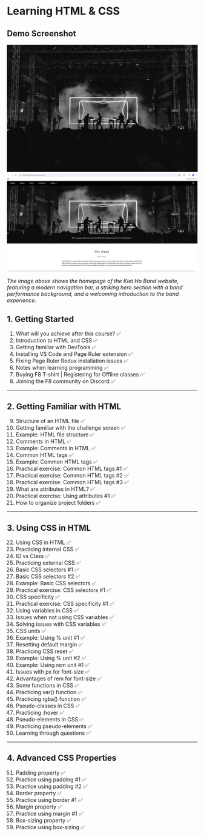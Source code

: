 # Learning HTML & CSS

## Demo Screenshot

![Kiet Ho Band Demo](w3_scband/assets/img/slider/slider1.jpg)
![Band Demo](w3_scband/assets/img/slider/image.png)



*The image above shows the homepage of the Kiet Ho Band website, featuring a modern navigation bar, a striking hero section with a band performance background, and a welcoming introduction to the band experience.*

## 1. Getting Started
1. What will you achieve after this course? ✅  
2. Introduction to HTML and CSS ✅  
3. Getting familiar with DevTools ✅  
4. Installing VS Code and Page Ruler extension ✅  
5. Fixing Page Ruler Redux installation issues ✅  
6. Notes when learning programming ✅  
7. Buying F8 T-shirt | Registering for Offline classes ✅  
8. Joining the F8 community on Discord ✅  

---

## 2. Getting Familiar with HTML
9. Structure of an HTML file ✅  
10. Getting familiar with the challenge screen ✅  
11. Example: HTML file structure ✅  
12. Comments in HTML ✅  
13. Example: Comments in HTML ✅  
14. Common HTML tags ✅  
15. Example: Common HTML tags ✅  
16. Practical exercise: Common HTML tags #1 ✅  
17. Practical exercise: Common HTML tags #2 ✅  
18. Practical exercise: Common HTML tags #3 ✅  
19. What are attributes in HTML? ✅  
20. Practical exercise: Using attributes #1 ✅  
21. How to organize project folders ✅  

---

## 3. Using CSS in HTML
22. Using CSS in HTML ✅  
23. Practicing internal CSS ✅  
24. ID vs Class ✅  
25. Practicing external CSS ✅  
26. Basic CSS selectors #1 ✅  
27. Basic CSS selectors #2 ✅  
28. Example: Basic CSS selectors ✅  
29. Practical exercise: CSS selectors #1 ✅  
30. CSS specificity ✅  
31. Practical exercise: CSS specificity #1 ✅  
32. Using variables in CSS ✅  
33. Issues when not using CSS variables ✅  
34. Solving issues with CSS variables ✅  
35. CSS units ✅  
36. Example: Using % unit #1 ✅  
37. Resetting default margin ✅  
38. Practicing CSS reset ✅  
39. Example: Using % unit #2 ✅  
40. Example: Using rem unit #1 ✅  
41. Issues with px for font-size ✅  
42. Advantages of rem for font-size ✅  
43. Some functions in CSS ✅  
44. Practicing var() function ✅  
45. Practicing rgba() function ✅  
46. Pseudo-classes in CSS ✅  
47. Practicing :hover ✅  
48. Pseudo-elements in CSS ✅  
49. Practicing pseudo-elements ✅  
50. Learning through questions ✅

---

## 4. Advanced CSS Properties
51. Padding property ✅
52. Practice using padding #1 ✅
53. Practice using padding #2 ✅
54. Border property ✅
55. Practice using border #1 ✅
56. Margin property ✅
57. Practice using margin #1 ✅
58. Box-sizing property ✅
59. Practice using box-sizing ✅
